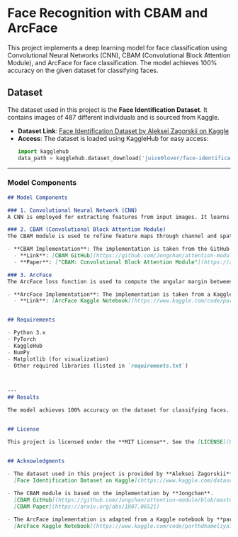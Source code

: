 # Face Recognition with CBAM and ArcFace

This project implements a deep learning model for face classification using Convolutional Neural Networks (CNN), CBAM (Convolutional Block Attention Module), and ArcFace for face classification. The model achieves 100% accuracy on the given dataset for classifying faces.

## Dataset

The dataset used in this project is the **Face Identification Dataset**. It contains images of 487 different individuals and is sourced from Kaggle.

- **Dataset Link**: [Face Identification Dataset by Aleksei Zagorskii on Kaggle](https://www.kaggle.com/datasets/juice0lover/face-identification)
- **Access**: The dataset is loaded using KaggleHub for easy access:  
  ```python
  import kagglehub
  data_path = kagglehub.dataset_download('juice0lover/face-identification')


---

### Model Components

```markdown
## Model Components

### 1. Convolutional Neural Network (CNN)
A CNN is employed for extracting features from input images. It learns hierarchical patterns and representations from the dataset that are crucial for face recognition.

### 2. CBAM (Convolutional Block Attention Module)
The CBAM module is used to refine feature maps through channel and spatial attention. This enhances the model's ability to focus on important regions and channels of the input data.

- **CBAM Implementation**: The implementation is taken from the GitHub repository by **Jongchan**.
  - **Link**: [CBAM GitHub](https://github.com/Jongchan/attention-module/blob/master/MODELS/cbam.py)
  - **Paper**: ["CBAM: Convolutional Block Attention Module"](https://arxiv.org/abs/1807.06521)

### 3. ArcFace
The ArcFace loss function is used to compute the angular margin between class features, providing more discriminative feature representations for face recognition. The implementation of ArcFace is adapted from a Kaggle notebook by **parthdhameliya77**.

- **ArcFace Implementation**: The implementation is taken from a Kaggle notebook by **parthdhameliya77**.
  - **Link**: [ArcFace Kaggle Notebook](https://www.kaggle.com/code/parthdhameliya77/simple-arcface-implementation-on-mnist-dataset)


## Requirements

- Python 3.x
- PyTorch
- KaggleHub
- NumPy
- Matplotlib (for visualization)
- Other required libraries (listed in `requirements.txt`)



---
## Results

The model achieves 100% accuracy on the dataset for classifying faces.


## License

This project is licensed under the **MIT License**. See the [LICENSE](LICENSE) file for details.


## Acknowledgments

- The dataset used in this project is provided by **Aleksei Zagorskii** and is available on Kaggle:  
  [Face Identification Dataset on Kaggle](https://www.kaggle.com/datasets/juice0lover/face-identification)
  
- The CBAM module is based on the implementation by **Jongchan**.  
  [CBAM GitHub](https://github.com/Jongchan/attention-module/blob/master/MODELS/cbam.py)  
  [CBAM Paper](https://arxiv.org/abs/1807.06521)

- The ArcFace implementation is adapted from a Kaggle notebook by **parthdhameliya77**.  
  [ArcFace Kaggle Notebook](https://www.kaggle.com/code/parthdhameliya77/simple-arcface-implementation-on-mnist-dataset)

